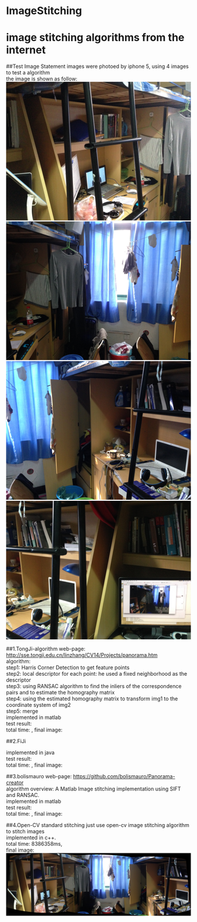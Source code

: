 # ImageStitching
image stitching algorithms from the internet
===============

##Test Image Statement
images were photoed by iphone 5, using 4 images to test a algorithm<br>
the image is shown as follow:<br>
![](https://github.com/JeremyJiWZ/ImageStitching/raw/master/images/test1.jpg)
![](https://github.com/JeremyJiWZ/ImageStitching/raw/master/images/test2.jpg)
![](https://github.com/JeremyJiWZ/ImageStitching/raw/master/images/test3.jpg)
![](https://github.com/JeremyJiWZ/ImageStitching/raw/master/images/test4.jpg)

##1.TongJi-algorithm
web-page: http://sse.tongji.edu.cn/linzhang/CV14/Projects/panorama.htm<br>
algorithm:<br>
step1: Harris Corner Detection to get feature points<br>
step2: local descriptor for each point: he used a fixed neighborhood as the descriptor<br>
step3: using RANSAC algorithm to find the inliers of the correspondence pairs and to estimate the homography matrix<br>
step4: using the estimated homography matrix to transform img1 to the coordinate system of img2<br>
step5: merge<br>
implemented in matlab<br>
test result:<br>
total time:  , final image: <br>

##2.FiJi

implemented in java<br>
test result:<br>
total time:  , final image: <br>


##3.bolismauro
web-page: https://github.com/bolismauro/Panorama-creator<br>
algorithm overview: A Matlab Image stitching implementation using SIFT and RANSAC.<br>
implemented in matlab<br>
test result:<br>
total time:  , final image: <br>

##4.Open-CV standard stitching
just use open-cv image stitching algorithm to stitch images<br>
implemented in c++.<br>
total time: 8386358ms,<br>
final image: ![](https://github.com/JeremyJiWZ/ImageStitching/raw/master/PanoStitch/panoResult.jpg)<br>

